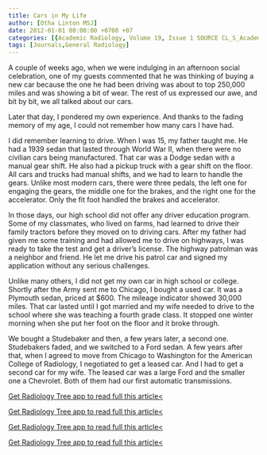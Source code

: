```yaml
---
title: Cars in My Life
author: [Otha Linton MSJ]
date: 2012-01-01 00:00:00 +0700 +07
categories: [{Academic Radiology, Volume 19, Issue 1 SOURCE CL_S_AcademicRadiologyVolume19Issue1 1}]
tags: [Journals,General Radiology]
---
```

A couple of weeks ago, when we were indulging in an afternoon social celebration, one of my guests commented that he was thinking of buying a new car because the one he had been driving was about to top 250,000 miles and was showing a bit of wear. The rest of us expressed our awe, and bit by bit, we all talked about our cars.

Later that day, I pondered my own experience. And thanks to the fading memory of my age, I could not remember how many cars I have had.

I did remember learning to drive. When I was 15, my father taught me. He had a 1939 sedan that lasted through World War II, when there were no civilian cars being manufactured. That car was a Dodge sedan with a manual gear shift. He also had a pickup truck with a gear shift on the floor. All cars and trucks had manual shifts, and we had to learn to handle the gears. Unlike most modern cars, there were three pedals, the left one for engaging the gears, the middle one for the brakes, and the right one for the accelerator. Only the fit foot handled the brakes and accelerator.

In those days, our high school did not offer any driver education program. Some of my classmates, who lived on farms, had learned to drive their family tractors before they moved on to driving cars. After my father had given me some training and had allowed me to drive on highways, I was ready to take the test and get a driver’s license. The highway patrolman was a neighbor and friend. He let me drive his patrol car and signed my application without any serious challenges.

Unlike many others, I did not get my own car in high school or college. Shortly after the Army sent me to Chicago, I bought a used car. It was a Plymouth sedan, priced at $600. The mileage indicator showed 30,000 miles. That car lasted until I got married and my wife needed to drive to the school where she was teaching a fourth grade class. It stopped one winter morning when she put her foot on the floor and it broke through.

We bought a Studebaker and then, a few years later, a second one. Studebakers faded, and we switched to a Ford sedan. A few years after that, when I agreed to move from Chicago to Washington for the American College of Radiology, I negotiated to get a leased car. And I had to get a second car for my wife. The leased car was a large Ford and the smaller one a Chevrolet. Both of them had our first automatic transmissions.

[Get Radiology Tree app to read full this article<](https://clinicalpub.com/app)

[Get Radiology Tree app to read full this article<](https://clinicalpub.com/app)

[Get Radiology Tree app to read full this article<](https://clinicalpub.com/app)

[Get Radiology Tree app to read full this article<](https://clinicalpub.com/app)